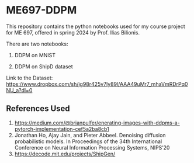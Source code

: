 # ME697-DDPM

This repository contains the python notebooks used for my course project for ME 697, offered in spring 2024 by Prof. Ilias Bilionis.

There are two notebooks:

1. DDPM on MNIST

2. DDPM on ShipD dataset

Link to the Dataset: https://www.dropbox.com/sh/jg98r425v7ly89l/AAA49uMr7_mhaVmRDrPq0NU_a?dl=0
 
References Used
---

1. https://medium.com/@brianpulfer/enerating-images-with-ddpms-a-pytorch-implementation-cef5a2ba8cb1
2. Jonathan Ho, Ajay Jain, and Pieter Abbeel. Denoising diffusion probabilistic models. In Proceedings of
the 34th International Conference on Neural Information Processing Systems, NIPS’20
3. https://decode.mit.edu/projects/ShipGen/
